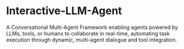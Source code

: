 # Interactive-LLM-Agent
A Conversational Multi-Agent Framework enabling agents powered by LLMs, tools, or humans to collaborate in real-time, automating task execution through dynamic, multi-agent dialogue and tool integration.


